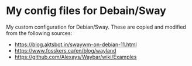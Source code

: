 # My config files for Debain/Sway

My custom configuration for Debian/Sway. 
These are copied and modified from the following sources:

- https://blog.aktsbot.in/swaywm-on-debian-11.html
- https://www.fosskers.ca/en/blog/wayland
- https://github.com/Alexays/Waybar/wiki/Examples 